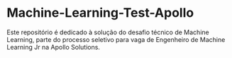 # Machine-Learning-Test-Apollo
Este repositório é dedicado à solução do desafio técnico de Machine Learning, parte do processo seletivo para vaga de Engenheiro de Machine Learning Jr na Apollo Solutions.
